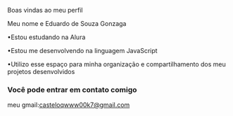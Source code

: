 Boas vindas ao meu perfil

Meu nome e Eduardo de Souza Gonzaga

•Estou estudando na Alura

•Estou me desenvolvendo na linguagem JavaScript

•Utilizo esse espaço para minha organização e compartilhamento dos meu projetos desenvolvidos

### Você pode entrar em contato comigo

meu gmail:casteloqwww00k7@gmail.com
